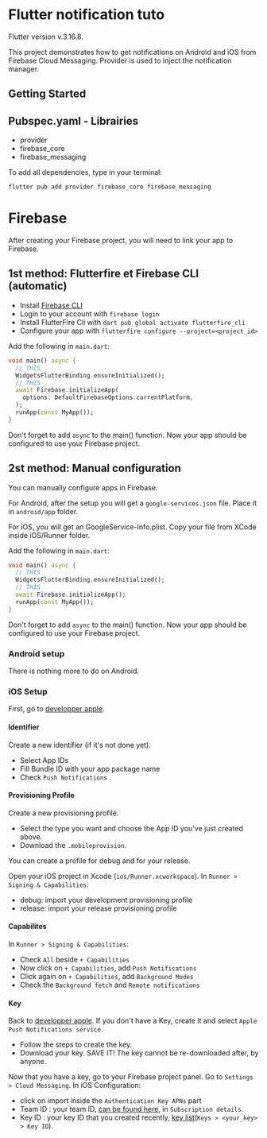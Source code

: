 # Flutter notification tuto

Flutter version v.3.16.8.

This project demonstrates how to get notifications on Android and iOS from Firebase Cloud Messaging.
Provider is used to inject the notification manager.

## Getting Started

## Pubspec.yaml - Librairies
- provider
- firebase_core
- firebase_messaging

To add all dependencies, type in your terminal: 
```shell
flutter pub add provider firebase_core firebase_messaging
```

# Firebase
After creating your Firebase project, you will need to link your app to Firebase.

## 1st method: Flutterfire et Firebase CLI (automatic)

- Install [Firebase CLI](https://firebase.google.com/docs/cli?hl=fr&authuser=1#install_the_firebase_cli)
- Login to your account with `firebase login`
- Install FlutterFire Cli with `dart pub global activate flutterfire_cli`
- Configure your app with `flutterfire configure --project=<project_id>`

Add the following in `main.dart`:
```dart
void main() async {
  // THIS
  WidgetsFlutterBinding.ensureInitialized();
  // THIS
  await Firebase.initializeApp(
    options: DefaultFirebaseOptions.currentPlatform,
  );
  runApp(const MyApp());
}
```
Don't forget to add `async` to the main() function.
Now your app should be configured to use your Firebase project.

## 2st method: Manual configuration
You can manually configure apps in Firebase.

For Android, after the setup you will get a `google-services.json` file.
Place it in `android/app` folder.

For iOS, you will get an GoogleService-Info.plist.
Copy your file from XCode inside iOS/Runner folder.

Add the following in `main.dart`:
```dart
void main() async {
  // THIS
  WidgetsFlutterBinding.ensureInitialized();
  // THIS
  await Firebase.initializeApp();
  runApp(const MyApp());
}
```
Don't forget to add `async` to the main() function.
Now your app should be configured to use your Firebase project.

### Android setup
There is nothing more to do on Android.

### iOS Setup
First, go to [developper apple](https://developer.apple.com/account/). 

#### Identifier
Create a new identifier (if it's not done yet).
- Select App IDs
- Fill Bundle ID with your app package name
- Check `Push Notifications`

#### Provisioning Profile
Create a new provisioning profile.
- Select the type you want and choose the App ID you've just created above.
- Download the `.mobileprovision`.

You can create a profile for debug and for your release.

Open your iOS project in Xcode (`ios/Runner.xcworkspace`).
In `Runner > Signing & Capabilities`:
- debug: import your development provisioning profile
- release: import your release provisioning profile

#### Capabilites
In `Runner > Signing & Capabilities`:
- Check `All` beside `+ Capabilities`
- Now click on `+ Capabilities`, add `Push Notifications`
- Click again on `+ Capabilities`, add `Background Modes`
- Check the `Background fetch` and `Remote notifications`

#### Key
Back to [developper apple](https://developer.apple.com/account/).
If you don't have a Key, create it and select `Apple Push Notifications service`.
- Follow the steps to create the key.
- Download your key. SAVE IT! The key cannot be re-downloaded after, by anyone.

Now that you have a key, go to your Firebase project panel.
Go to `Settings > Cloud Messaging`.
In iOS Configuration: 
- click on import inside the `Authentication Key APNs` part
- Team ID : your team ID, [can be found here](https://developer.apple.com/account), in `Subscription details`.
- Key ID : your key ID that you created recently, [key list](https://developer.apple.com/account/resources/authkeys/list)(`Keys > <your_key> > Key ID`).

